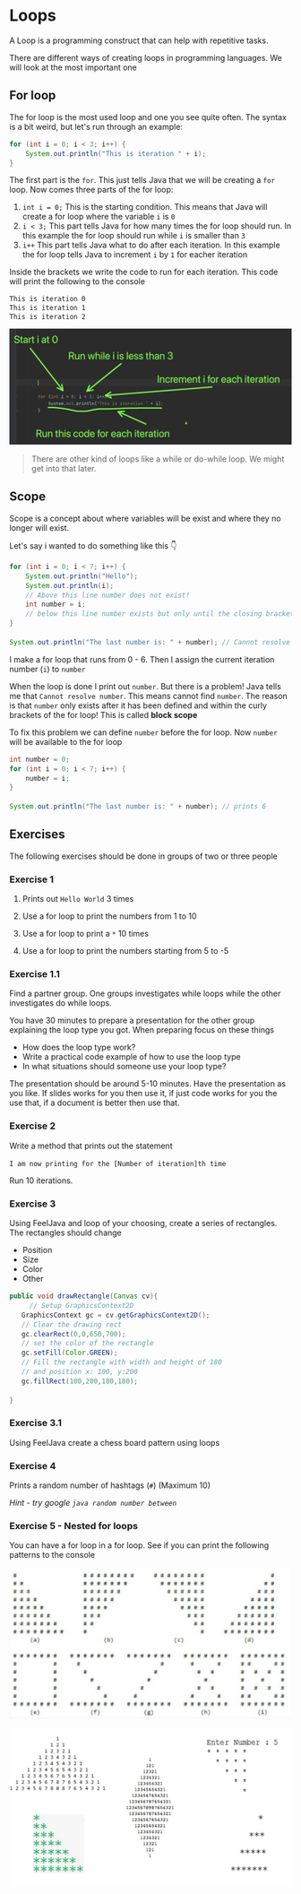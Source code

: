 # Loops

 A Loop is a programming construct that can help with repetitive tasks. 



There are different ways of creating loops in programming languages. We will look at the most important one



## For loop

The for loop is the most used loop and one you see quite often. The syntax is a bit weird, but let's run through an example:

```java
for (int i = 0; i < 3; i++) {
    System.out.println("This is iteration " + i);
}
```

The first part is the `for`. This just tells Java that we will be creating a `for` loop. Now comes three parts of the for loop:

1. `int i = 0;` This is the starting condition. This means that Java will create a for loop where the variable `i` is `0`
2. `i < 3;` This part tells Java for how many times the for loop should run. In this example the for loop should run while `i` is smaller than `3`
3. `i++` This part tells Java what to do after each iteration. In this example the for loop tells Java to increment `i` by `1` for eacher iteration

Inside the brackets we write the code to run for each iteration. This code will print the following to the console

```
This is iteration 0
This is iteration 1
This is iteration 2
```



![For loop structure](../../assets/for-loop.png)



> There are other kind of loops like a while or do-while loop. We might get into that later. 



## Scope

Scope is a concept about where variables will be exist and where they no longer will exist. 

Let's say i wanted to do something like this 👇 

```java
for (int i = 0; i < 7; i++) {
    System.out.println("Hello");
  	System.out.println(i);
  	// Above this line number does not exist!
    int number = i;
  	// below this line number exists but only until the closing bracket!
}

System.out.println("The last number is: " + number); // Cannot resolve number
```

I make a for loop that runs from 0 - 6. Then I assign the current iteration number (`i`) to `number`

When the loop is done I print out `number`. But there is a problem! Java tells me that `Cannot resolve number`. This means cannot find `number`. The reason is that `number` only exists after it has been defined and within the curly brackets of the for loop! This is called **block scope**

To fix this problem we can define `number` before the for loop. Now `number` will be available to the for loop

```java
int number = 0;
for (int i = 0; i < 7; i++) {
    number = i;
}

System.out.println("The last number is: " + number); // prints 6
```





## Exercises

The following exercises should be done in groups of two or three people



### Exercise 1

1. Prints out `Hello World` 3 times

2. Use a for loop to print the numbers from 1 to 10

3. Use a for loop to print a `*` 10 times

4. Use a for loop to print the numbers starting from 5 to -5 



### Exercise 1.1

Find a partner group. One groups investigates while loops while the other investigates do while loops. 

You have 30 minutes to prepare a presentation for the other group explaining the loop type you got. When preparing focus on these things

- How does the loop type work?
- Write a practical code example of how to use the loop type
- In what situations should someone use your loop type?

The presentation should be around 5-10 minutes. Have the presentation as you like. If slides works for you then use it, if just code works for you the use that, if a document is better then use that. 



### Exercise 2

Write a method that prints out the statement

 `I am now printing for the [Number of iteration]th time`

Run 10 iterations.



### Exercise 3

Using FeelJava and loop of your choosing, create a series of rectangles. The rectangles should change

- Position
- Size
- Color
- Other



```java
public void drawRectangle(Canvas cv){ 
	 // Setup GraphicsContext2D
   GraphicsContext gc = cv.getGraphicsContext2D();
   // Clear the drawing rect
   gc.clearRect(0,0,650,700);
   // set the color of the rectangle
   gc.setFill(Color.GREEN);
   // Fill the rectangle with width and height of 180
   // and position x: 100, y:200
   gc.fillRect(100,200,180,180);
   
} 
```



### Exercise 3.1

Using FeelJava create a chess board pattern using loops



### Exercise 4

Prints a random number of hashtags (`#`) (Maximum 10)

*Hint - try google `java random number between`* 



### Exercise 5 - Nested for loops

You can have a for loop in a for loop. See if you can print the following patterns to the console



![Exercise 3](../../assets/loop-exercise.png)





![Exercise 3](../../assets/loop-exercises-2.png)

